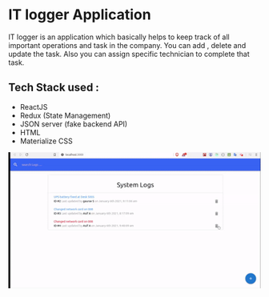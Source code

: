 # IT logger Application

<p> IT logger is an application which basically helps to keep track of all important operations and task in the company. You can add , delete and update the task. Also you can assign specific technician to complete that task. </p>

## Tech Stack used :

<ul>
    <li>ReactJS </li>
    <li>Redux (State Management)</li>
    <li>JSON server (fake backend API)</li>
    <li>HTML</li>
    <li>Materialize CSS</li>
 </ul>

![alt text](IT_Logger.gif)
